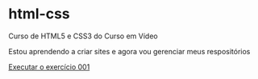 # html-css
 Curso de HTML5 e CSS3 do Curso em Vídeo

Estou aprendendo a criar sites e agora vou gerenciar meus respositórios

<a href="https://onandopro.github.io/html-css/exercicios/ex001/index.htm">Executar o exercício 001</a>